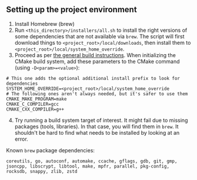 ## Setting up the project environment

1. Install Homebrew (brew)
2. Run `<this_directory>/installers/all.sh` to install the right versions of some dependencies that are not available via `brew`. The script will first download things to `<project_root>/local/downloads`, then install them to `<project_root>/local/system_home_override`.
3. Proceed as per [the general build instructions](../doc/building.md). When initializing the CMake build system, add these parameters to the CMake command (using `-D<param>=<value>`):
```
# This one adds the optional additional install prefix to look for dependencies
SYSTEM_HOME_OVERRIDE=<project_root>/local/system_home_override
# The following ones aren't always needed, but it's safer to use them 
CMAKE_MAKE_PROGRAM=make
CMAKE_C_COMPILER=gcc
CMAKE_CXX_COMPILER=g++
```
4. Try running a build system target of interest. It might fail due to missing packages (tools, libraries). In that case, you will find them in `brew`. It shouldn't be hard to find what needs to be installed by looking at an error.

Known `brew` package dependencies:
```
coreutils, go, autoconf, automake, ccache, gflags, gdb, git, gmp, 
jsoncpp, libscrypt, libtool, make, mpfr, parallel, pkg-config,
rocksdb, snappy, zlib, zstd
```
